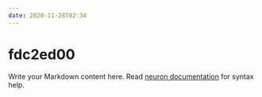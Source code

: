 ```yaml
---
date: 2020-11-28T02:34
---
```


# fdc2ed00

Write your Markdown content here. Read [neuron documentation](https://neuron.zettel.page/2011404.html) for syntax help.

